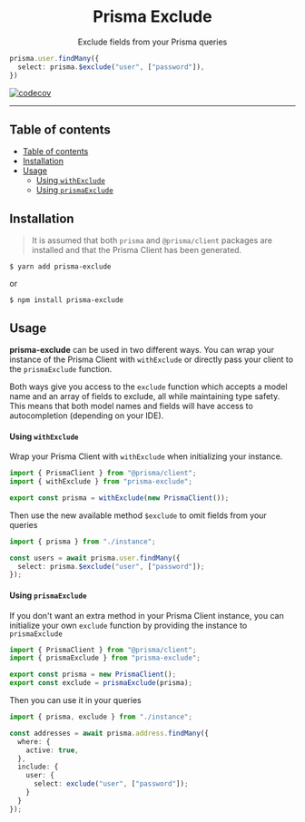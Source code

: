 <h1 align="center">Prisma Exclude</h1>
<p align="center">Exclude fields from your Prisma queries</p>

```ts
prisma.user.findMany({
  select: prisma.$exclude("user", ["password"]),
})
```

[![codecov](https://codecov.io/gh/ajmnz/prisma-exclude/branch/main/graph/badge.svg?token=4YHPCUVW75)](https://codecov.io/gh/ajmnz/prisma-exclude)

---

## Table of contents
- [Table of contents](#table-of-contents)
- [Installation](#installation)
- [Usage](#usage)
    - [Using `withExclude`](#using-withexclude)
    - [Using `prismaExclude`](#using-prismaexclude)

## Installation

> It is assumed that both `prisma` and `@prisma/client` packages are installed
> and that the Prisma Client has been generated.

```shell
$ yarn add prisma-exclude
```
or
```shell
$ npm install prisma-exclude
```

## Usage

**prisma-exclude** can be used in two different ways. You can wrap your instance of the Prisma Client with `withExclude` or directly pass your client to the `prismaExclude` function.

Both ways give you access to the `exclude` function which accepts a model name and an array of fields to exclude, all while maintaining type safety. This means that both model names and fields will have access to autocompletion (depending on your IDE).

#### Using `withExclude`

Wrap your Prisma Client with `withExclude` when initializing your instance.

```ts
import { PrismaClient } from "@prisma/client";
import { withExclude } from "prisma-exclude";

export const prisma = withExclude(new PrismaClient());
```

Then use the new available method `$exclude` to omit fields from your queries

```ts
import { prisma } from "./instance";

const users = await prisma.user.findMany({
  select: prisma.$exclude("user", ["password"]);
});
```

#### Using `prismaExclude`

If you don't want an extra method in your Prisma Client instance, you can initialize your own `exclude` function by providing the instance to `prismaExclude`

```ts
import { PrismaClient } from "@prisma/client";
import { prismaExclude } from "prisma-exclude";

export const prisma = new PrismaClient();
export const exclude = prismaExclude(prisma); 
```

Then you can use it in your queries

```ts
import { prisma, exclude } from "./instance";

const addresses = await prisma.address.findMany({
  where: {
    active: true,
  },
  include: {
    user: {
      select: exclude("user", ["password"]);
    }
  }
});
```






